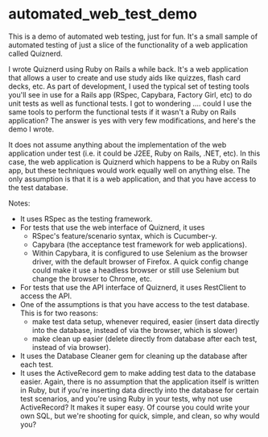 # automated_web_test_demo

This is a demo of automated web testing, just for fun. It's a small sample of automated testing of just a slice of the functionality of a web application called Quiznerd.

I wrote Quiznerd using Ruby on Rails a while back. It's a web application that allows a user to create and use study aids like quizzes, flash card decks, etc. As part of development, I used the typical set of testing tools you'll see in use for a Rails app (RSpec, Capybara, Factory Girl, etc) to do unit tests as well as functional tests. I got to wondering .... could I use the same tools to perform the functional tests if it wasn't a Ruby on Rails application? The answer is yes with very few modifications, and here's the demo I wrote.

It does not assume anything about the implementation of the web application under test (i.e. it could be J2EE, Ruby on Rails, .NET, etc). In this case, the web application is Quiznerd which happens to be a Ruby on Rails app, but these techniques would work equally well on anything else. The only assumption is that it is a web application, and that you have access to the test database.

Notes:

* It uses RSpec as the testing framework. 
* For tests that use the web interface of Quiznerd, it uses 
  * RSpec's feature/scenario syntax, which is Cucumber-y.
  * Capybara (the acceptance test framework for web applications). 
  * Within Capybara, it is configured to use Selenium as the browser driver, with the default browser of Firefox. A quick config change could make it use a headless browser or still use Selenium but change the browser to Chrome, etc.
* For tests that use the API interface of Quiznerd, it uses RestClient to access the API.
* One of the assumptions is that you have access to the test database. This is for two reasons: 
  * make test data setup, whenever required, easier (insert data directly into the database, instead of via the browser, which is slower)
  * make clean up easier (delete directly from database after each test, instead of via browser).
* It uses the Database Cleaner gem for cleaning up the database after each test.
* It uses the ActiveRecord gem to make adding test data to the database easier. Again, there is no assumption that the application itself is written in Ruby, but if you're inserting data directly into the database for certain test scenarios, and you're using Ruby in your tests, why not use ActiveRecord? It makes it super easy. Of course you could write your own SQL, but we're shooting for quick, simple, and clean, so why would you?







